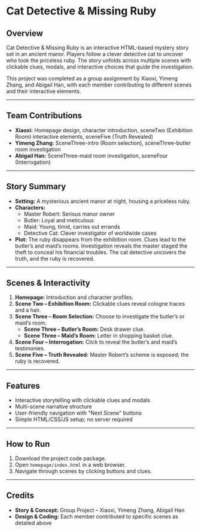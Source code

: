 # Cat Detective & Missing Ruby

## Overview
Cat Detective & Missing Ruby is an interactive HTML-based mystery story set in an ancient manor. Players follow a clever detective cat to uncover who took the priceless ruby. The story unfolds across multiple scenes with clickable clues, modals, and interactive choices that guide the investigation.

This project was completed as a group assignment by Xiaoxi, Yimeng Zhang, and Abigail Han, with each member contributing to different scenes and their interactive elements.

---

## Team Contributions
- **Xiaoxi:** Homepage design, character introduction, sceneTwo (Exhibition Room) interactive elements, sceneFive (Truth Revealed)  
- **Yimeng Zhang:** SceneThree-intro (Room selection), sceneThree-butler room investigation  
- **Abigail Han:** SceneThree-maid room investigation, sceneFour (Interrogation)  

---

## Story Summary
- **Setting:** A mysterious ancient manor at night, housing a priceless ruby.  
- **Characters:**  
  - Master Robert: Serious manor owner  
  - Butler: Loyal and meticulous  
  - Maid: Young, timid, carries out errands  
  - Detective Cat: Clever investigator of worldwide cases  
- **Plot:** The ruby disappears from the exhibition room. Clues lead to the butler’s and maid’s rooms. Investigation reveals the master staged the theft to conceal his financial troubles. The cat detective uncovers the truth, and the ruby is recovered.  

---

## Scenes & Interactivity
1. **Homepage:** Introduction and character profiles.  
2. **Scene Two – Exhibition Room:** Clickable clues reveal cologne traces and a hair.  
3. **Scene Three – Room Selection:** Choose to investigate the butler’s or maid’s room.  
   - **Scene Three – Butler’s Room:** Desk drawer clue.  
   - **Scene Three – Maid’s Room:** Letter in shopping basket clue.  
4. **Scene Four – Interrogation:** Click to reveal the butler’s and maid’s testimonies.  
5. **Scene Five – Truth Revealed:** Master Robert’s scheme is exposed; the ruby is recovered.  

---

## Features
- Interactive storytelling with clickable clues and modals  
- Multi-scene narrative structure  
- User-friendly navigation with "Next Scene" buttons  
- Simple HTML/CSS/JS setup; no server required  

---

## How to Run
1. Download the project code package.  
2. Open `homepage/index.html` in a web browser.  
3. Navigate through scenes by clicking buttons and clues.  

---

## Credits
- **Story & Concept:** Group Project – Xiaoxi, Yimeng Zhang, Abigail Han  
- **Design & Coding:** Each member contributed to specific scenes as detailed above

